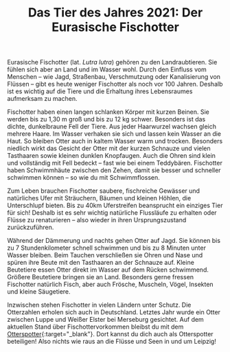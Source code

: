 ﻿---
title: "Das Tier des Jahres 2021: Der Eurasische Fischotter"
layout: single
classes: wide
---
Eurasische Fischotter (lat. *Lutra lutra*) gehören zu den Landraubtieren. Sie fühlen sich aber an Land und im Wasser wohl. Durch den Einfluss vom Menschen – wie Jagd, Straßenbau, Verschmutzung oder Kanalisierung von Flüssen – gibt es heute weniger Fischotter als noch vor 100 Jahren. Deshalb ist es wichtig auf die Tiere und die Erhaltung ihres Lebensraumes aufmerksam zu machen.

Fischotter haben einen langen schlanken Körper mit kurzen Beinen. Sie werden bis zu 1,30 m groß und bis zu 12 kg schwer. Besonders ist das dichte, dunkelbraune Fell der Tiere. Aus jeder Haarwurzel wachsen gleich mehrere Haare. Im Wasser verhaken sie sich und lassen kein Wasser an die Haut. So bleiben Otter auch in kaltem Wasser warm und trocken. Besonders niedlich wirkt das Gesicht der Otter mit der kurzen Schnauze und vielen Tasthaaren sowie kleinen dunklen Knopfaugen. Auch die Ohren sind klein und vollständig mit Fell bedeckt – fast wie bei einem Teddybären. Fischotter haben Schwimmhäute zwischen den Zehen, damit sie besser und schneller schwimmen können – so wie du mit Schwimmflossen.

Zum Leben brauchen Fischotter saubere, fischreiche Gewässer und natürliches Ufer mit Sträuchern, Bäumen und kleinen Höhlen, die Unterschlupf bieten. Bis zu 40km Uferstreifen beansprucht ein einziges Tier für sich! Deshalb ist es sehr wichtig natürliche Flussläufe zu erhalten oder Flüsse zu renaturieren – also wieder in ihren Ursprungszustand zurückzuführen.

Während der Dämmerung und nachts gehen Otter auf Jagd. Sie können bis zu 7 Stundenkilometer schnell schwimmen und bis zu 8 Minuten unter Wasser bleiben. Beim Tauchen verschließen sie Ohren und Nase und spüren ihre Beute mit den Tasthaaren an der Schnauze auf. Kleine Beutetiere essen Otter direkt im Wasser auf dem Rücken schwimmend. Größere Beutetiere bringen sie an Land. Besonders gerne fressen Fischotter natürlich Fisch, aber auch Frösche, Muscheln, Vögel, Insekten und kleine Säugetiere.

Inzwischen stehen Fischotter in vielen Ländern unter Schutz. Die Otterzahlen erholen sich auch in Deutschland. Letztes Jahr wurde ein Otter zwischen Luppe und Weißer Elster bei Merseburg gesichtet. Auf dem aktuellen Stand über Fischottervorkommen bleibst du mit dem [Otterspotter](https://www.otterspotter.de/uber-otterspotter){:target="_blank"}. Dort kannst du dich auch als Otterspotter beteiligen! Also nichts wie raus an die Flüsse und Seen in und um Leipzig!
